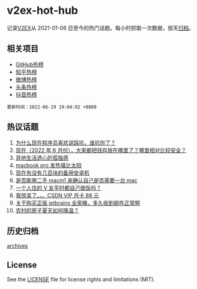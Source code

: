 # v2ex-hot-hub

 记录[V2EX](https://www.v2ex.com/)从 2021-01-06 日至今的热门话题。每小时抓取一次数据，按天[归档](archives)。
 
 ## 相关项目

- [GitHub热榜](https://github.com/snaildev/github-hot-hub)
- [知乎热榜](https://github.com/snaildev/zhihu-hot-hub)
- [微博热榜](https://github.com/snaildev/weibo-hot-hub)
- [头条热榜](https://github.com/snaildev/toutiao-hot-hub)
- [抖音热榜](https://github.com/snaildev/douyin-hot-hub)


 `更新时间：2022-06-19 19:04:02 +0800`

## 热议话题

1. [为什么现在程序员喜欢说踩坑，谁坑你了？](https://www.v2ex.com/t/860614)
1. [现在（2022 年 6 月份），大家都把钱存放在哪里了？哪里相对比较安全？](https://www.v2ex.com/t/860611)
1. [异地生活透心的孤独感](https://www.v2ex.com/t/860555)
1. [macbook pro 发热堪比太阳](https://www.v2ex.com/t/860599)
1. [现在有没有几百块的备用安卓机](https://www.v2ex.com/t/860566)
1. [是否能用二手 macm1 来确认自己是否需要一台 mac](https://www.v2ex.com/t/860629)
1. [一个人住的 V 友平时都自己做饭吗？](https://www.v2ex.com/t/860649)
1. [我惊呆了。。。CSDN VIP 月卡 88 元](https://www.v2ex.com/t/860634)
1. [关于购买正版 jetbrains 全家桶，多久收到邮件正常啊](https://www.v2ex.com/t/860643)
1. [农村的房子夏天如何降温？](https://www.v2ex.com/t/860657)

## 历史归档

[archives](archives)

## License

See the [LICENSE](LICENSE) file for license rights and limitations (MIT).
